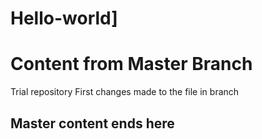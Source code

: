 # Hello-world]
<html>
  <Head></Head>
  <Body>
    <h1>Content from Master Branch</h1>
    Trial repository
    First changes made to the file in branch
    <h2>Master content ends here</h2>
  </Body>
  </html>
  
